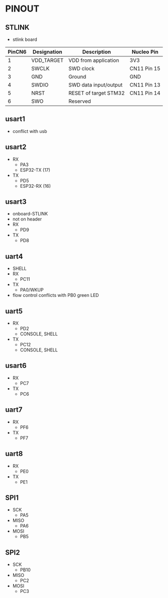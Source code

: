 PINOUT
======

STLINK
------

- stlink board

PinCN6 | Designation | Description            | Nucleo Pin
-------|-------------|------------------------|-----------
1      | VDD_TARGET  | VDD from application   | 3V3
2      | SWCLK       | SWD clock              | CN11 Pin 15
3      | GND         | Ground                 | GND
4      | SWDIO       | SWD data input/output  | CN11 Pin 13
5      | NRST        | RESET of target STM32  | CN11 Pin 14
6      | SWO         | Reserved               |

usart1
------

- conflict with usb

usart2
------

- RX
  - PA3
  - ESP32-TX (17)
- TX
  - PD5
  - ESP32-RX (16)

usart3
------

- onboard-STLINK
- not on header
- RX
  - PD9
- TX
  - PD8

uart4
------

- SHELL
- RX
  - PC11
- TX
  - PA0/WKUP
- flow control conflicts with PB0 green LED

uart5
-----

- RX
  - PD2
  - CONSOLE, SHELL
- TX
  - PC12
  - CONSOLE, SHELL

usart6
------

- RX
  - PC7
- TX
  - PC6

uart7
-----

- RX
  - PF6
- TX
  - PF7

uart8
-----

- RX
  - PE0
- TX
  - PE1

SPI1
----

- SCK
  - PA5
- MISO
  - PA6
- MOSI
  - PB5

SPI2
----

- SCK
  - PB10
- MISO
  - PC2
- MOSI
  - PC3
